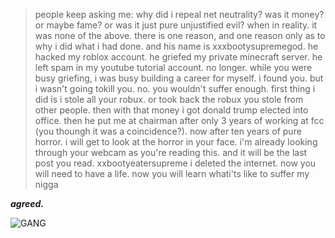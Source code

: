 > people keep asking me: why did i repeal net neutrality? was it money? or maybe fame? or was it just pure unjustified evil? when in reality. it was none of the above. there is one reason, and one reason only as to why i did what i had done. and his name is xxxbootysupremegod. he hacked my roblox account. he griefed my private minecraft server. he left spam in my youtube tutorial account. no longer. while you were busy griefing, i was busy building a career for myself. i found you. but i wasn't going tokill you. no. you wouldn't suffer enough. first thing i did is i stole all your robux. or took back the robux you stole from other people. then with that money i got donald trump elected into office. then he put me at chairman after only 3 years of working at fcc (you thoungh it was a coincidence?). now after ten years of pure horror. i will get to look at the horror in your face. i'm already looking through your webcam as you're reading this. and it will be the last post you read. xxbootyeatersupreme i deleted the internet. now you will need to have a life. now you will learn whati'ts like to suffer my nigga
  
***agreed.***  
  
![GANG](https://img-9gag-fun.9cache.com/photo/aVYqgKn_460s.jpg "lol")
